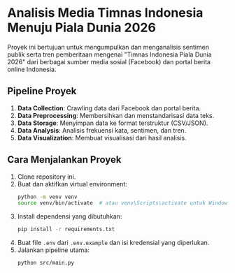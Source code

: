 # Analisis Media Timnas Indonesia Menuju Piala Dunia 2026

Proyek ini bertujuan untuk mengumpulkan dan menganalisis sentimen publik serta tren pemberitaan mengenai "Timnas Indonesia Piala Dunia 2026" dari berbagai sumber media sosial (Facebook) dan portal berita online Indonesia.

## Pipeline Proyek
1.  **Data Collection**: Crawling data dari Facebook dan portal berita.
2.  **Data Preprocessing**: Membersihkan dan menstandarisasi data teks.
3.  **Data Storage**: Menyimpan data ke format terstruktur (CSV/JSON).
4.  **Data Analysis**: Analisis frekuensi kata, sentimen, dan tren.
5.  **Data Visualization**: Membuat visualisasi dari hasil analisis.

## Cara Menjalankan Proyek
1.  Clone repository ini.
2.  Buat dan aktifkan virtual environment:
    ```bash
    python -m venv venv
    source venv/bin/activate  # atau venv\Scripts\activate untuk Windows
    ```
3.  Install dependensi yang dibutuhkan:
    ```bash
    pip install -r requirements.txt
    ```
4.  Buat file `.env` dari `.env.example` dan isi kredensial yang diperlukan.
5.  Jalankan pipeline utama:
    ```bash
    python src/main.py
    ```